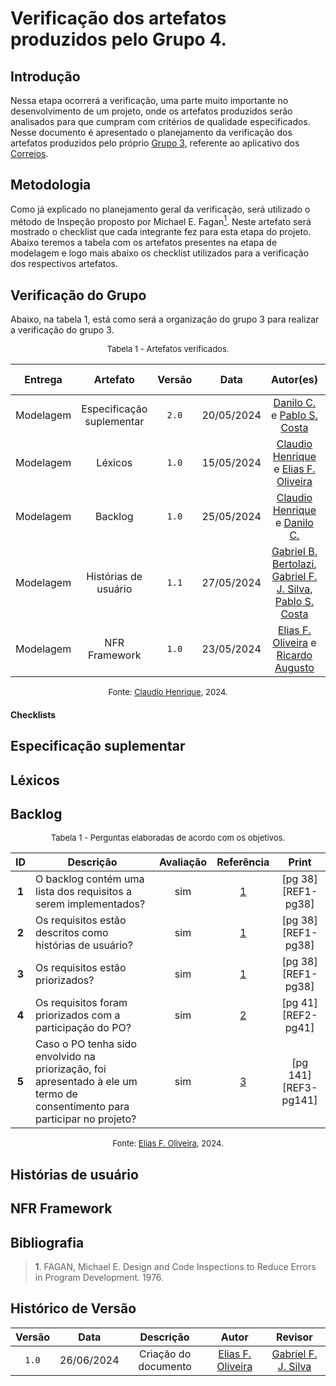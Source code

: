 # Verificação dos artefatos produzidos pelo Grupo 4.

## Introdução

Nessa etapa ocorrerá a verificação, uma parte muito importante no desenvolvimento de um projeto, onde os artefatos produzidos serão analisados para que cumpram com critérios de qualidade especificados. Nesse documento é apresentado o planejamento da verificação dos artefatos produzidos pelo próprio [Grupo 3](https://mmclovin.github.io/2024.1-App_Correios/), referente ao aplicativo dos [Correios](https://www.correios.com.br).


## Metodologia

Como já explicado no planejamento geral da verificação, será utilizado o método de Inspeção proposto por Michael E. Fagan<a href="#ref1"><sup>1</sup></a>. Neste artefato será mostrado o checklist que cada integrante fez para esta etapa do projeto. Abaixo teremos a tabela com os artefatos presentes na etapa de modelagem e logo mais abaixo os checklist utilizados para a verificação dos respectivos artefatos.

## Verificação do Grupo

Abaixo, na tabela 1, está como será a organização do grupo 3 para realizar a verificação do grupo 3.

<font size="2"><p style="text-align: center">Tabela 1 - Artefatos verificados.</p></font>

|Entrega|Artefato|Versão|Data|Autor(es)|Verificado por|
|:---:|:--:|:----:|:----:|:----:|:----:|
|Modelagem| Especificação suplementar | `2.0`|20/05/2024|[Danilo C.][DaniloGH] e [Pablo S. Costa][PabloGH] | [Ricardo Augusto][RicardoGH] |
|Modelagem| Léxicos | `1.0`|15/05/2024| [Claudio Henrique][ClaudioGH] e  [Elias F. Oliveira][EliasGH] | [Danilo C.][DaniloGH] |
|Modelagem| Backlog | `1.0`|25/05/2024| [Claudio Henrique][ClaudioGH]  e [Danilo C.][DaniloGH]  |   [Pablo S. Costa][PabloGH]  |
|Modelagem| Histórias de usuário | `1.1`|27/05/2024|  [Gabriel B. Bertolazi][GabrielBGH], [Gabriel F. J. Silva][GabrielFGH], [Pablo S. Costa][PabloGH]|  [Ricardo Augusto][RicardoGH]  |
|Modelagem| NFR Framework | `1.0`|23/05/2024|  [Elias F. Oliveira][EliasGH] e [Ricardo Augusto][RicardoGH] | [Pablo S. Costa][PabloGH] |

<font size="2"><p style="text-align: center">Fonte: [Claudio Henrique][ClaudioGH], 2024.</p></font>

#### Checklists

## Especificação suplementar
## Léxicos
## Backlog

<font size="2"><p style="text-align: center">Tabela 1 - Perguntas elaboradas de acordo com os objetivos.</p></font>

<center>

| ID | Descrição | Avaliação | Referência | Print |
|:--:| --------- | :-------: | :--------: | :---: |
| **1** | O backlog contém uma lista dos requisitos a serem implementados? | sim | <a href="#ref1">1</a> | [pg 38][REF1-pg38] |
| **2** | Os requisitos estão descritos como histórias de usuário? | sim | <a href="#ref1">1</a> | [pg 38][REF1-pg38] |
| **3** | Os requisitos estão priorizados? | sim | <a href="#ref1">1</a> | [pg 38][REF1-pg38] |
| **4** | Os requisitos foram priorizados com a participação do PO? | sim | <a href="#ref2">2</a> | [pg 41][REF2-pg41] |
| **5** | Caso o PO tenha sido envolvido na priorização, foi apresentado à ele um termo de consentimento para participar no projeto? | sim | <a href="#ref3">3</a> | [pg 141][REF3-pg141] |

</center>

<font size="2"><p style="text-align: center">Fonte: [Elias F. Oliveira][EliasGH], 2024.</p></font>

## Histórias de usuário
## NFR Framework

## Bibliografia

> <a id="ref1">1</a>. FAGAN, Michael E. Design and Code Inspections to Reduce Errors in Program Development. 1976.


## Histórico de Versão

| Versão | Data | Descrição | Autor | Revisor
|:-:|:-:|:-:|:-:|:-:|
|`1.0`| 26/06/2024 | Criação do documento| [Elias F. Oliveira][EliasGH] | [Gabriel F. J. Silva][GabrielFGH] |

[ClaudioGH]: https://github.com/claudiohsc
[DaniloGH]: https://github.com/Danilo-Carvalho-Antunes
[EliasGH]: https://github.com/EliasOliver21
[GabrielBGH]: https://github.com/Bertolazi
[GabrielFGH]: https://github.com/MMcLovin
[PabloGH]: https://github.com/pabloheika
[RicardoGH]: https://www.github.com/avmricardo
